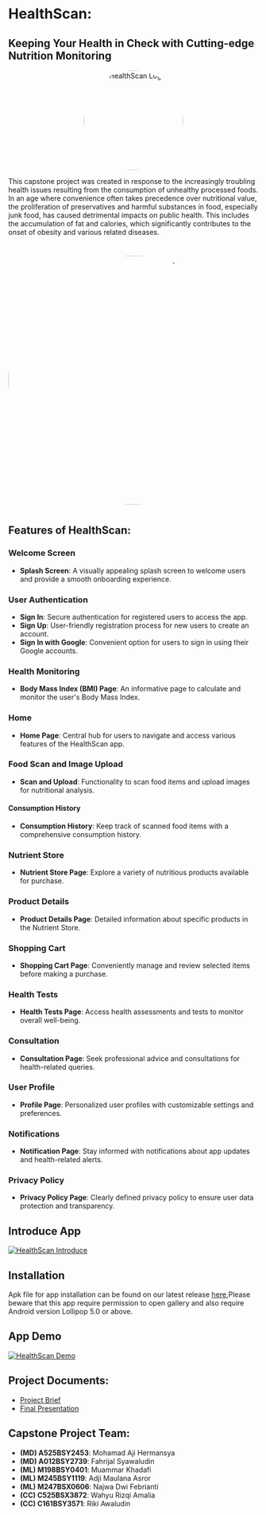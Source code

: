 # HealthScan:
## Keeping Your Health in Check with Cutting-edge Nutrition Monitoring

<p align="center">
  <img src="poto/icon_apps.png" alt="HealthScan Logo" style="border-radius: 50%; width: 200px; height: 200px;">
</p>

This capstone project was created in response to the increasingly troubling health issues resulting from the consumption of unhealthy processed foods. In an age where convenience often takes precedence over nutritional value, the proliferation of preservatives and harmful substances in food, especially junk food, has caused detrimental impacts on public health. This includes the accumulation of fat and calories, which significantly contributes to the onset of obesity and various related diseases.
#

<p align="center">
  <img src="poto/Full.png" alt="HealthScan Full" style="border-radius: 50%; width: 750px; height: 500px;">
</p>

#

## Features of HealthScan:

### Welcome Screen
- **Splash Screen**: A visually appealing splash screen to welcome users and provide a smooth onboarding experience.

### User Authentication
- **Sign In**: Secure authentication for registered users to access the app.
- **Sign Up**: User-friendly registration process for new users to create an account.
- **Sign In with Google**: Convenient option for users to sign in using their Google accounts.

### Health Monitoring
- **Body Mass Index (BMI) Page**: An informative page to calculate and monitor the user's Body Mass Index.

### Home
- **Home Page**: Central hub for users to navigate and access various features of the HealthScan app.

### Food Scan and Image Upload
- **Scan and Upload**: Functionality to scan food items and upload images for nutritional analysis.

#### Consumption History
- **Consumption History**: Keep track of scanned food items with a comprehensive consumption history.

### Nutrient Store
- **Nutrient Store Page**: Explore a variety of nutritious products available for purchase.

### Product Details
- **Product Details Page**: Detailed information about specific products in the Nutrient Store.

### Shopping Cart
- **Shopping Cart Page**: Conveniently manage and review selected items before making a purchase.

### Health Tests
- **Health Tests Page**: Access health assessments and tests to monitor overall well-being.

### Consultation
- **Consultation Page**: Seek professional advice and consultations for health-related queries.

### User Profile
- **Profile Page**: Personalized user profiles with customizable settings and preferences.

### Notifications
- **Notification Page**: Stay informed with notifications about app updates and health-related alerts.

### Privacy Policy
- **Privacy Policy Page**: Clearly defined privacy policy to ensure user data protection and transparency.

## Introduce App
[![HealthScan Introduce](https://img.youtube.com/vi/y-TkjPcoAx8/0.jpg)](https://www.youtube.com/watch?v=y-TkjPcoAx8)

## Installation
Apk file for app installation can be found on our latest release [here](https://bit.ly/HealthScanApp),Please beware that this app require permission to open gallery and also require Android version Lollipop 5.0 or above.

## App Demo
[![HealthScan Demo](https://img.youtube.com/vi/VrG6rMf-t0M/0.jpg)](https://www.youtube.com/watch?v=VrG6rMf-t0M)

## Project Documents:
- [Project Brief](https://docs.google.com/document/d/1ccTI_XTJYurFqLjXduRLQWdjIyV56cinfTyRKx5fURQ/edit#heading=h.qf0nfa3etlmx)
- [Final Presentation](https://www.canva.com/design/DAF2x2oiILg/YLlfhOWR0VDerYGHQ_3wRg/edit?utm_content=DAF2x2oiILg&utm_campaign=designshare&utm_medium=link2&utm_source=sharebutton)

## Capstone Project Team:
- **(MD) A525BSY2453**: Mohamad Aji Hermansya
- **(MD) A012BSY2739**: Fahrijal Syawaludin
- **(ML) M198BSY0401**: Muammar Khadafi 
- **(ML) M245BSY1119**: Adji Maulana Asror
- **(ML) M247BSX0606**: Najwa Dwi Febrianti
- **(CC) C525BSX3872**: Wahyu Rizqi Amalia
- **(CC) C161BSY3571**: Riki Awaludin  